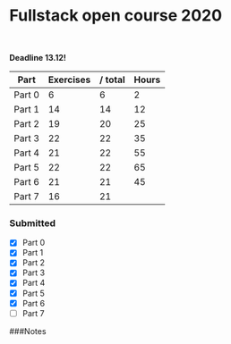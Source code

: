 
# Fullstack open course 2020
<br>

**Deadline 13.12!** 

Part | Exercises | / total | Hours
--- | --- | --- | ---
Part 0 | 6 | 6 | 2
Part 1 | 14 | 14 | 12
Part 2 | 19 | 20 | 25  
Part 3 | 22 | 22 | 35   
Part 4 | 21 | 22 | 55
Part 5 | 22 | 22 | 65 
Part 6 | 21 | 21 | 45
Part 7 | 16 | 21 |

### Submitted
- [x] Part 0
- [x] Part 1
- [x] Part 2
- [x] Part 3
- [x] Part 4
- [x] Part 5
- [x] Part 6
- [ ] Part 7

###Notes



